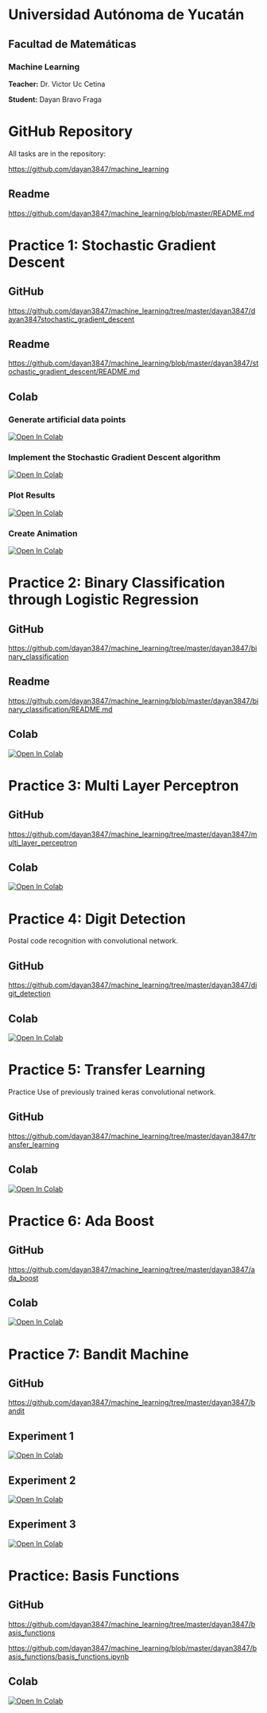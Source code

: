 # Universidad Autónoma de Yucatán

## Facultad de Matemáticas

### Machine Learning

**Teacher:** Dr. Victor Uc Cetina

**Student:** Dayan Bravo Fraga

# GitHub Repository

All tasks are in the repository:

https://github.com/dayan3847/machine_learning

## Readme

https://github.com/dayan3847/machine_learning/blob/master/README.md

# Practice 1: Stochastic Gradient Descent

## GitHub

https://github.com/dayan3847/machine_learning/tree/master/dayan3847/dayan3847stochastic_gradient_descent

## Readme

https://github.com/dayan3847/machine_learning/blob/master/dayan3847/stochastic_gradient_descent/README.md

## Colab

### Generate artificial data points

[![Open In Colab](https://colab.research.google.com/assets/colab-badge.svg)](https://colab.research.google.com/github/dayan3847/machine_learning/blob/master/dayan3847/stochastic_gradient_descent/colab/1_generate_artificial_data_points.ipynb)

### Implement the Stochastic Gradient Descent algorithm

[![Open In Colab](https://colab.research.google.com/assets/colab-badge.svg)](https://colab.research.google.com/github/dayan3847/machine_learning/blob/master/dayan3847/stochastic_gradient_descent/colab/2_stochastic_gradient_descent.ipynb)

### Plot Results

[![Open In Colab](https://colab.research.google.com/assets/colab-badge.svg)](https://colab.research.google.com/github/dayan3847/machine_learning/blob/master/dayan3847/stochastic_gradient_descent/colab/3_plot_results.ipynb)

### Create Animation

[![Open In Colab](https://colab.research.google.com/assets/colab-badge.svg)](https://colab.research.google.com/github/dayan3847/machine_learning/blob/master/dayan3847/stochastic_gradient_descent/colab/4_create_animation.ipynb)

# Practice 2: Binary Classification through Logistic Regression

## GitHub

https://github.com/dayan3847/machine_learning/tree/master/dayan3847/binary_classification

## Readme

https://github.com/dayan3847/machine_learning/blob/master/dayan3847/binary_classification/README.md

## Colab

[![Open In Colab](https://colab.research.google.com/assets/colab-badge.svg)](https://colab.research.google.com/github/dayan3847/machine_learning/blob/master/dayan3847/binary_classification/colab/logistic_regression.ipynb)

# Practice 3: Multi Layer Perceptron

## GitHub

https://github.com/dayan3847/machine_learning/tree/master/dayan3847/multi_layer_perceptron

## Colab

[![Open In Colab](https://colab.research.google.com/assets/colab-badge.svg)](https://colab.research.google.com/github/dayan3847/machine_learning/blob/master/dayan3847/multi_layer_perceptron/colab/multi_layer_perceptron.ipynb)

# Practice 4: Digit Detection

Postal code recognition with convolutional network.

## GitHub

https://github.com/dayan3847/machine_learning/tree/master/dayan3847/digit_detection

## Colab

[![Open In Colab](https://colab.research.google.com/assets/colab-badge.svg)](https://colab.research.google.com/github/dayan3847/machine_learning/blob/master/dayan3847/digit_detection/colab/digit_detection.ipynb)

# Practice 5: Transfer Learning

Practice Use of previously trained keras convolutional network.

## GitHub

https://github.com/dayan3847/machine_learning/tree/master/dayan3847/transfer_learning

## Colab

[![Open In Colab](https://colab.research.google.com/assets/colab-badge.svg)](https://colab.research.google.com/github/dayan3847/machine_learning/blob/master/dayan3847/transfer_learning/colab/transfer_learning.ipynb)

# Practice 6: Ada Boost

## GitHub

https://github.com/dayan3847/machine_learning/tree/master/dayan3847/ada_boost

## Colab

[![Open In Colab](https://colab.research.google.com/assets/colab-badge.svg)](https://colab.research.google.com/github/dayan3847/machine_learning/blob/master/dayan3847/ada_boost/ada_boost.ipynb)

# Practice 7: Bandit Machine

## GitHub

https://github.com/dayan3847/machine_learning/tree/master/dayan3847/bandit

## Experiment 1

[![Open In Colab](https://colab.research.google.com/assets/colab-badge.svg)](https://colab.research.google.com/github/dayan3847/machine_learning/blob/master/dayan3847/bandit/colab/bandit_experiment1.ipynb)

## Experiment 2

[![Open In Colab](https://colab.research.google.com/assets/colab-badge.svg)](https://colab.research.google.com/github/dayan3847/machine_learning/blob/master/dayan3847/bandit/colab/bandit_experiment2.ipynb)

## Experiment 3

[![Open In Colab](https://colab.research.google.com/assets/colab-badge.svg)](https://colab.research.google.com/github/dayan3847/machine_learning/blob/master/dayan3847/bandit/colab/bandit_experiment3.ipynb)

# Practice: Basis Functions

## GitHub

https://github.com/dayan3847/machine_learning/tree/master/dayan3847/basis_functions

https://github.com/dayan3847/machine_learning/blob/master/dayan3847/basis_functions/basis_functions.ipynb

## Colab

[![Open In Colab](https://colab.research.google.com/assets/colab-badge.svg)](https://colab.research.google.com/github/dayan3847/machine_learning/blob/master/dayan3847/basis_functions/basis_functions.ipynb)
